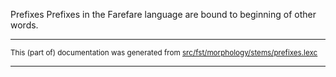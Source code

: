 Prefixes
Prefixes in the Farefare language are bound to beginning of other words.

* * *

<small>This (part of) documentation was generated from [src/fst/morphology/stems/prefixes.lexc](https://github.com/giellalt/lang-gur/blob/main/src/fst/morphology/stems/prefixes.lexc)</small>

---

